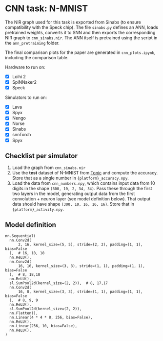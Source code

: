 # CNN task: N-MNIST

The NIR graph used for this task is exported from Sinabs (to ensure compatibility with the Speck chip). 
The file `sinabs.py` defines an ANN, loads pretrained weights, converts it to SNN and then exports the corresponding NIR graph to `cnn_sinabs.nir`.
The ANN itself is pretrained using the script in the `ann_pretraining` folder.

The final comparison plots for the paper are generated in `cnn_plots.ipynb`, including the comparison table.

Hardware to run on:
- [x] Loihi 2
- [x] SpiNNaker2
- [x] Speck

Simulators to run on:
- [x] Lava
- [x] Spyx
- [x] Nengo
- [x] Norse
- [x] Sinabs
- [x] snnTorch
- [x] Spyx

## Checklist per simulator

1. Load the graph from `cnn_sinabs.nir`
2. Use the **test** dataset of N-MNIST from [Tonic](https://tonic.readthedocs.io/en/latest/generated/tonic.datasets.NMNIST.html#tonic.datasets.NMNIST) and compute the accuracy. Store that as a single number in `{platform}_accuracy.npy`.
3. Load the data from `cnn_numbers.npy`, which contains input data from 10 digits in the shape `(300, 10, 2, 34, 34)`. Pass these through the first two layers in the model, generating output data from the first convolution + neuron layer (see model definition below). That output data should have shape `(300, 10, 16, 16, 16)`. Store that in `{platform}_activity.npy`.

## Model definition
```
nn.Sequential(
  nn.Conv2d(
      2, 16, kernel_size=(5, 5), stride=(2, 2), padding=(1, 1), bias=False
  ),  # 16, 18, 18
  nn.ReLU(),
  nn.Conv2d(
      16, 16, kernel_size=(3, 3), stride=(1, 1), padding=(1, 1), bias=False
  ),  # 8, 18,18
  nn.ReLU(),
  sl.SumPool2d(kernel_size=(2, 2)),  # 8, 17,17
  nn.Conv2d(
      16, 8, kernel_size=(3, 3), stride=(1, 1), padding=(1, 1), bias=False
  ),  # 8, 9, 9
  nn.ReLU(),
  sl.SumPool2d(kernel_size=(2, 2)),
  nn.Flatten(),
  nn.Linear(4 * 4 * 8, 256, bias=False),
  nn.ReLU(),
  nn.Linear(256, 10, bias=False),
  nn.ReLU(),
)
```
